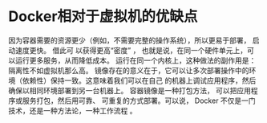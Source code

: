 # Docker相对于虚拟机的优缺点

因为容器需要的资源更少（例如，不需要完整的操作系统），所以更易于部署， 启动速度更快。 借此可
以获得更高“密度” ， 也就是说，在同一个硬件单元上，可以运行更多服务，从而降低成本。
运行在同一个内核上，这种做法的副作用是： 隔离性不如虚拟机那么高。
镜像存在的意义在于，它可以让多次部署操作中的环境（依赖性）保持一致。这意味着我们可以在自己
的机器上调试应用程序，然后确保以相同环境部署到另一台机器上。
容器镜像是一种打包方法， 可以把应用程序或服务打包，然后用可靠、 可重复的方式部署。可以说，
Docker 不仅是一门技术，还是一种方法论，一种工作流程 。